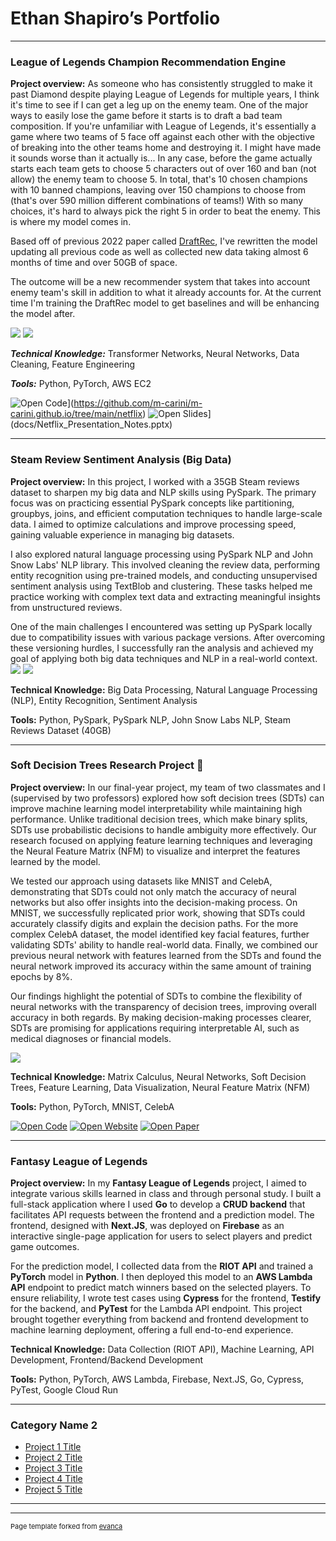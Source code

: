 # Ethan Shapiro’s Portfolio

---

### League of Legends Champion Recommendation Engine

**Project overview:** As someone who has consistently struggled to make it past Diamond despite playing League of Legends for multiple years, I think it's time to see if I can get a leg up on the enemy team. One of the major ways to easily lose the game before it starts is to draft a bad team composition. If you're unfamiliar with League of Legends, it's essentially a game where two teams of 5 face off against each other with the objective of breaking into the other teams home and destroying it. I might have made it sounds worse than it actually is... In any case, before the game actually starts each team gets to choose 5 characters out of over 160 and ban (not allow) the enemy team to choose 5. In total, that's 10 chosen champions with 10 banned champions, leaving over 150 champions to choose from (that's over 590 million different combinations of teams!) With so many choices, it's hard to always pick the right 5 in order to beat the enemy. This is where my model comes in.

Based off of previous 2022 paper called [DraftRec]([url](https://arxiv.org/pdf/2204.12750)), I've rewritten the model updating all previous code as well as collected new data taking almost 6 months of time and over 50GB of space. 

The outcome will be a new recommender system that takes into account enemy team's skill in addition to what it already accounts for. At the current time I'm training the DraftRec model to get baselines and will be enhancing the model after.

<img src="images/Champ_Reco_league_Example.png?raw=true"/>
<img src="images/Draft Rec Model.png?raw=true"/>

***Technical Knowledge:*** Transformer Networks, Neural Networks, Data Cleaning, Feature Engineering

***Tools:*** Python, PyTorch, AWS EC2

![Open Code](https://img.shields.io/badge/Jupyter-Open_Files-red?logo=Jupyter)](https://github.com/m-carini/m-carini.github.io/tree/main/netflix)
![Open Slides](https://img.shields.io/badge/PPT-View_Slides-red?logo=microsoftpowerpoint)](docs/Netflix_Presentation_Notes.pptx)

---
### Steam Review Sentiment Analysis (Big Data)
**Project overview:** In this project, I worked with a 35GB Steam reviews dataset to sharpen my big data and NLP skills using PySpark. The primary focus was on practicing essential PySpark concepts like partitioning, groupbys, joins, and efficient computation techniques to handle large-scale data. I aimed to optimize calculations and improve processing speed, gaining valuable experience in managing big datasets.

I also explored natural language processing using PySpark NLP and John Snow Labs' NLP library. This involved cleaning the review data, performing entity recognition using pre-trained models, and conducting unsupervised sentiment analysis using TextBlob and clustering. These tasks helped me practice working with complex text data and extracting meaningful insights from unstructured reviews.

One of the main challenges I encountered was setting up PySpark locally due to compatibility issues with various package versions. After overcoming these versioning hurdles, I successfully ran the analysis and achieved my goal of applying both big data techniques and NLP in a real-world context. 
<img src="images/Steam_Pos_Word_Cloud.png?raw=true"/>
<img src="images/Steam_Reviews_Hist.png?raw=true"/>

**Technical Knowledge:** Big Data Processing, Natural Language Processing (NLP), Entity Recognition, Sentiment Analysis

**Tools:** Python, PySpark, PySpark NLP, John Snow Labs NLP, Steam Reviews Dataset (40GB)

---

### Soft Decision Trees Research Project 🌳

**Project overview:** In our final-year project, my team of two classmates and I (supervised by two professors) explored how soft decision trees (SDTs) can improve machine learning model interpretability while maintaining high performance. Unlike traditional decision trees, which make binary splits, SDTs use probabilistic decisions to handle ambiguity more effectively. Our research focused on applying feature learning techniques and leveraging the Neural Feature Matrix (NFM) to visualize and interpret the features learned by the model.

We tested our approach using datasets like MNIST and CelebA, demonstrating that SDTs could not only match the accuracy of neural networks but also offer insights into the decision-making process. On MNIST, we successfully replicated prior work, showing that SDTs could accurately classify digits and explain the decision paths. For the more complex CelebA dataset, the model identified key facial features, further validating SDTs' ability to handle real-world data. Finally, we combined our previous neural network with features learned from the SDTs and found the neural network improved its accuracy within the same amount of training epochs by 8%.

Our findings highlight the potential of SDTs to combine the flexibility of neural networks with the transparency of decision trees, improving overall accuracy in both regards. By making decision-making processes clearer, SDTs are promising for applications requiring interpretable AI, such as medical diagnoses or financial models. 

<img src="images/SDT_Example.png?raw=true"/>

**Technical Knowledge:** Matrix Calculus, Neural Networks, Soft Decision Trees, Feature Learning, Data Visualization, Neural Feature Matrix (NFM)

**Tools:** Python, PyTorch, MNIST, CelebA

[![Open Code](https://img.shields.io/badge/Jupyter-Open_Files-red?logo=github)](https://github.com/Ethan-Shapiro/Soft-Decision-Tree-Feature-Learning)
[![Open Website](https://img.shields.io/badge/Website-Open_Link-green)](https://ethan-shapiro.github.io/Soft-Decision-Tree-Feature-Learning/)
[![Open Paper](https://img.shields.io/badge/Research_Paper-View_Paper-2138EB?logo=googledrive)](https://drive.google.com/file/d/1JX0qreDo9ni1c6ET5OXIEipF0WAP-Xel/view)

---

### Fantasy League of Legends
**Project overview:** In my **Fantasy League of Legends** project, I aimed to integrate various skills learned in class and through personal study. I built a full-stack application where I used **Go** to develop a **CRUD backend** that facilitates API requests between the frontend and a prediction model. The frontend, designed with **Next.JS**, was deployed on **Firebase** as an interactive single-page application for users to select players and predict game outcomes.

For the prediction model, I collected data from the **RIOT API** and trained a **PyTorch** model in **Python**. I then deployed this model to an **AWS Lambda API** endpoint to predict match winners based on the selected players. To ensure reliability, I wrote test cases using **Cypress** for the frontend, **Testify** for the backend, and **PyTest** for the Lambda API endpoint. This project brought together everything from backend and frontend development to machine learning deployment, offering a full end-to-end experience.

**Technical Knowledge:** Data Collection (RIOT API), Machine Learning, API Development, Frontend/Backend Development

**Tools:** Python, PyTorch, AWS Lambda, Firebase, Next.JS, Go, Cypress, PyTest, Google Cloud Run

---

### Category Name 2

- [Project 1 Title](http://example.com/)
- [Project 2 Title](http://example.com/)
- [Project 3 Title](http://example.com/)
- [Project 4 Title](http://example.com/)
- [Project 5 Title](http://example.com/)

---




---
<p style="font-size:11px">Page template forked from <a href="https://github.com/evanca/quick-portfolio">evanca</a></p>
<!-- Remove above link if you don't want to attibute -->
